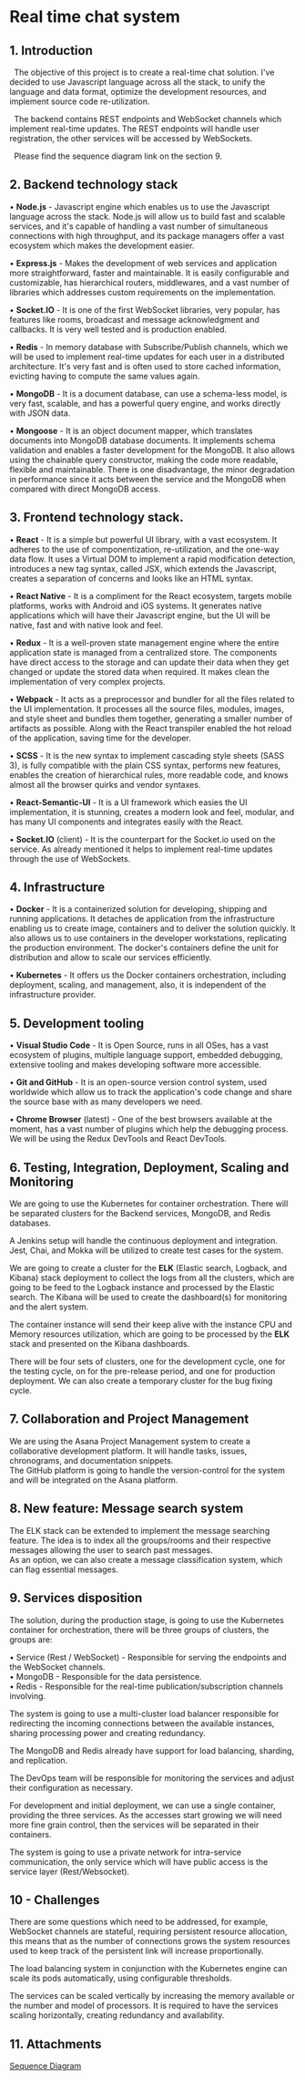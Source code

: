 # Real time chat system

## 1. Introduction

&nbsp;&nbsp;The objective of this project is to create a real-time chat solution. I've decided to use Javascript language across all the stack, to unify the language and data format, optimize the development resources, and implement source code re-utilization.

&nbsp;&nbsp;The backend contains REST endpoints and WebSocket channels which implement real-time updates. The REST endpoints will handle user registration, the other services will be accessed by WebSockets.

&nbsp;&nbsp;Please find the sequence diagram link on the section 9.

## 2. Backend technology stack

• **Node.js** - Javascript engine which enables us to use the Javascript language across the stack. Node.js will allow us to build fast and scalable services, and it's capable of handling a vast number of simultaneous connections with high throughput, and its package managers offer a vast ecosystem which makes the development easier.

• **Express.js** - Makes the development of web services and application more straightforward, faster and maintainable. It is easily configurable and customizable, has hierarchical routers, middlewares, and a vast number of libraries which addresses custom requirements on the implementation.

• **Socket.IO** - It is one of the first WebSocket libraries, very popular, has features like rooms, broadcast and message acknowledgment and callbacks. It is very well tested and is production enabled.

• **Redis** - In memory database with Subscribe/Publish channels, which we will be used to implement real-time updates for each user in a distributed architecture. It's very fast and is often used to store cached information, evicting having to compute the same values again.

• **MongoDB** - It is a document database, can use a schema-less model, is very fast, scalable, and has a powerful query engine, and works directly with JSON data.

• **Mongoose** - It is an object document mapper, which translates documents into MongoDB database documents. It implements schema validation and enables a faster development for the MongoDB. It also allows using the chainable query constructor, making the code more readable, flexible and maintainable. There is one disadvantage, the minor degradation in performance since it acts between the service and the MongoDB when compared with direct MongoDB access.

## 3. Frontend technology stack.

• **React** - It is a simple but powerful UI library, with a vast ecosystem. It adheres to the use of componentization, re-utilization, and the one-way data flow. It uses a Virtual DOM to implement a rapid modification detection, introduces a new tag syntax, called JSX, which extends the Javascript, creates a separation of concerns and looks like an HTML syntax.

• **React Native** - It is a compliment for the React ecosystem, targets mobile platforms, works with Android and iOS systems. It generates native applications which will have their Javascript engine, but the UI will be native, fast and with native look and feel.

• **Redux** - It is a well-proven state management engine where the entire application state is managed from a centralized store. The components have direct access to the storage and can update their data when they get changed or update the stored data when required. It makes clean the implementation of very complex projects.

• **Webpack** - It acts as a preprocessor and bundler for all the files related to the UI implementation. It processes all the source files, modules, images, and style sheet and bundles them together, generating a smaller number of artifacts as possible. Along with the React transpiler enabled the hot reload of the application, saving time for the developer.

• **SCSS** - It is the new syntax to implement cascading style sheets (SASS 3), is fully compatible with the plain CSS syntax, performs new features, enables the creation of hierarchical rules, more readable code, and knows almost all the browser quirks and vendor syntaxes.

• **React-Semantic-UI** - It is a UI framework which easies the UI implementation, it is stunning, creates a modern look and feel, modular,  and has many UI components and integrates easily with the React.

• **Socket.IO** (client) - It is the counterpart for the Socket.io used on the service. As already mentioned it helps to implement real-time updates through the use of WebSockets.

## 4. Infrastructure

• **Docker** - It is a containerized solution for developing, shipping and running applications. It detaches de application from the infrastructure enabling us to create image, containers and to deliver the solution quickly. It also allows us to use containers in the developer workstations, replicating the production environment. The docker's containers define the unit for distribution and allow to scale our services efficiently.

• **Kubernetes** - It offers us the Docker containers orchestration, including deployment, scaling, and management, also,  it is independent of the infrastructure provider.

## 5. Development tooling

• **Visual Studio Code** - It is Open Source, runs in all OSes, has a vast ecosystem of plugins, multiple language support, embedded debugging, extensive tooling and makes developing software more accessible.

• **Git and GitHub** - It is an open-source version control system, used worldwide which allow us to track the application's code change and share the source base with as many developers we need.

• **Chrome Browser** (latest) - One of the best browsers available at the moment, has a vast number of plugins which help the debugging process. We will be using the Redux DevTools and React DevTools.

## 6.  Testing, Integration, Deployment, Scaling and Monitoring

We are going to use the Kubernetes for container orchestration. There will be separated clusters for the Backend services, MongoDB, and Redis databases.

A Jenkins setup will handle the continuous deployment and integration. Jest, Chai, and Mokka will be utilized to create test cases for the system.

We are going to create a cluster for the **ELK** (Elastic search, Logback, and Kibana) stack deployment to collect the logs from all the clusters, which are going to be feed to the Logback instance and processed by the Elastic search. The Kibana will be used to create the dashboard(s) for monitoring and the alert system.

The container instance will send their keep alive with the instance CPU and Memory resources utilization, which are going to be processed by the **ELK** stack and presented on the Kibana dashboards.

There will be four sets of clusters, one for the development cycle, one for the testing cycle, on for the pre-release period, and one for production deployment. We can also create a temporary cluster for the bug fixing cycle.

## 7. Collaboration and Project Management

We are using the Asana Project Management system to create a collaborative development platform. It will handle tasks, issues, chronograms, and documentation snippets.\
The GitHub platform is going to handle the version-control for the system and will be integrated on the Asana platform.

## 8. New feature: Message search system

The ELK stack can be extended to implement the message searching feature. The idea is to index all the groups/rooms and their respective messages allowing the user to search past messages.\
As an option, we can also create a message classification system, which can flag essential messages.

## 9. Services disposition

  The solution, during the production stage, is going to use the Kubernetes container for orchestration, there will be three groups of clusters, the groups are:

  • Service (Rest / WebSocket) - Responsible for serving the endpoints and the WebSocket channels.\
  • MongoDB - Responsible for the data persistence.\
  • Redis - Responsible for the real-time publication/subscription channels involving.

  The system is going to use a multi-cluster load balancer responsible for redirecting the incoming connections between the available instances, sharing processing power and creating redundancy.

  The MongoDB and Redis already have support for load balancing, sharding, and replication.

  The DevOps team will be responsible for monitoring the services and adjust their configuration as necessary.

  For development and initial deployment, we can use a single container, providing the three services. As the accesses start growing we will need more fine grain control, then the services will be separated in their containers.

  The system is going to use a private network for intra-service communication, the only service which will have public access is the service layer (Rest/Websocket).

## 10 - Challenges

  There are some questions which need to be addressed, for example, WebSocket channels are stateful, requiring persistent resource allocation, this means that as the number of connections grows the system resources used to keep track of the persistent link will increase proportionally.
  
  The load balancing system in conjunction with the Kubernetes engine can scale its pods automatically, using configurable thresholds.

  The services can be scaled vertically by increasing the memory available or the number and model of processors. It is required to have the services scaling horizontally, creating redundancy and availability.

## 11. Attachments

  [Sequence Diagram](./Sequence_diagram.pdf)











	
		
	
		
	